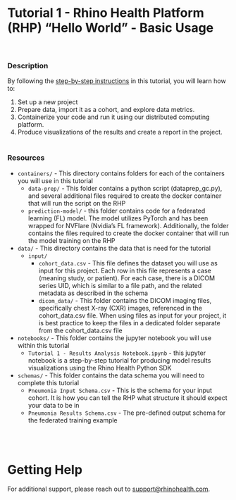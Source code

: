 # Tutorial 1 -  Rhino Health Platform (RHP) “Hello World” - Basic Usage
<br/>

### **Description**

By following the [step-by-step instructions](https://rhinohealth.zendesk.com/hc/en-us/articles/8088478664349) in this tutorial, you will learn how to:

1. Set up a new project
2. Prepare data, import it as a cohort, and explore data metrics.
3. Containerize your code and run it using our distributed computing platform.
4. Produce visualizations of the results and create a report in the project.
<br/><br/>

### **Resources**
- `containers/` - This directory contains folders for each of the containers you will use in this tutorial
  - `data-prep/` - This folder contains a python script (dataprep_gc.py), and several additional files required to create the docker container that will run the script on the RHP
  - `prediction-model/` - this folder contains code for a federated learning (FL) model. The model utilizes PyTorch and has been wrapped for NVFlare (Nvidia’s FL framework). Additionally, the folder contains the files required to create the docker container that will run the model training on the RHP
- `data/` - This directory contains the data that is need for the tutorial
  - `input/`
    - `cohort_data.csv` - This file defines the dataset you will use as input for this project. Each row in this file represents a case (meaning study, or patient). For each case, there is a DICOM series UID, which is similar to a file path, and the related metadata as described in the schema
    - `dicom_data/` - This folder contains the DICOM imaging files, specifically chest X-ray (CXR) images, referenced in the cohort_data.csv file. When using files as input for your project, it is best practice to keep the files in a dedicated folder separate from the cohort_data.csv file
- `notebooks/` - This folder contains the jupyter notebook you will use within this tutorial
  - `Tutorial 1 - Results Analysis Notebook.ipynb` - this jupyter notebook is a step-by-step tutorial for producing model results visualizations using the Rhino Health Python SDK
- `schemas/` - This folder contains the data schema you will need to complete this tutorial
  - `Pneumonia Input Schema.csv` - This is the schema for your input cohort. It is how you can tell the RHP what structure it should expect your data to be in
  - `Pneumonia Results Schema.csv` - The pre-defined output schema for the federated training example

<br><br>

# Getting Help
For additional support, please reach out to [support@rhinohealth.com](mailto:support@rhinohealth.com).